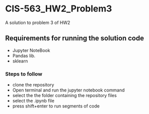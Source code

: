 # CIS-563_HW2_Problem3
A solution to problem 3 of HW2 

## Requirements for running the solution code

- Jupyter NoteBook
- Pandas lib.
- sklearn

### Steps to follow
- clone the repository
- Open terminal and run the jupyter notebook command
- select the the folder containing the repository files
- select the .ipynb file
- press shift+enter to run segments of code

